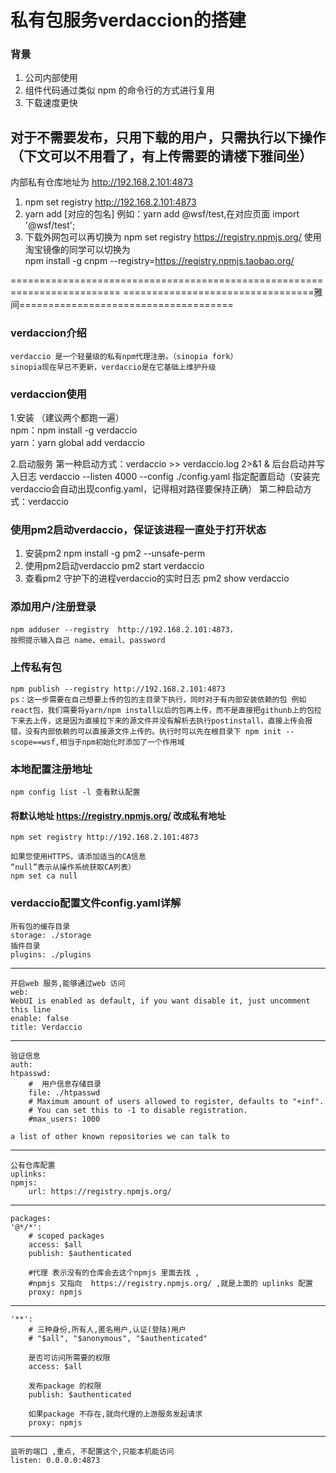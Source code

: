 # 私有包服务verdaccion的搭建

### 背景
1. 公司内部使用
2. 组件代码通过类似 npm 的命令行的方式进行复用
3. 下载速度更快

## 对于不需要发布，只用下载的用户，只需执行以下操作（下文可以不用看了，有上传需要的请楼下雅间坐）
内部私有仓库地址为 http://192.168.2.101:4873
1. npm set registry http://192.168.2.101:4873
2. yarn add [对应的包名]    例如：yarn add @wsf/test,在对应页面 import '@wsf/test';
3. 下载外网包可以再切换为 npm set registry https://registry.npmjs.org/
    使用淘宝镜像的同学可以切换为 <br />
    npm install -g cnpm --registry=https://registry.npmjs.taobao.org/



=========================================================================
=================================雅间=====================================





### verdaccion介绍
    verdaccio 是一个轻量级的私有npm代理注册。（sinopia fork）
    sinopia现在早已不更新，verdaccio是在它基础上维护升级

### verdaccion使用
1.安装 （建议两个都跑一遍）<br />
    npm：npm install -g verdaccio <br />
    yarn：yarn global add verdaccio
    
2.启动服务
    第一种启动方式：verdaccio >> verdaccio.log 2>&1 &     后台启动并写入日志
        verdaccio --listen 4000 --config ./config.yaml    指定配置启动（安装完verdaccio会自动出现config.yaml，记得相对路径要保持正确）
    第二种启动方式：verdaccio

### 使用pm2启动verdaccio，保证该进程一直处于打开状态
1. 安装pm2      npm install -g pm2 --unsafe-perm
2. 使用pm2启动verdaccio   pm2 start verdaccio
3. 查看pm2 守护下的进程verdaccio的实时日志   pm2 show verdaccio 



### 添加用户/注册登录

    npm adduser --registry  http://192.168.2.101:4873，
    按照提示输入自己 name、email、password

### 上传私有包
    npm publish --registry http://192.168.2.101:4873
    ps：这一步需要在自己想要上传的包的主目录下执行，同时对于有内部安装依赖的包 例如react包，我们需要将yarn/npm install以后的包再上传，而不是直接把githunb上的包拉下来去上传，这是因为直接拉下来的源文件并没有解析去执行postinstall，直接上传会报错，没有内部依赖的可以直接源文件上传的。执行时可以先在根目录下 npm init --scope==wsf,相当于npm初始化时添加了一个作用域

### 本地配置注册地址
    npm config list -l 查看默认配置
    
#### 将默认地址 https://registry.npmjs.org/ 改成私有地址
    npm set registry http://192.168.2.101:4873

    如果您使用HTTPS，请添加适当的CA信息
    “null”表示从操作系统获取CA列表）
    npm set ca null
    
### verdaccio配置文件config.yaml详解

    所有包的缓存目录
    storage: ./storage
    插件目录
    plugins: ./plugins

--------------------------------------------
    开启web 服务,能够通过web 访问
    web:
    WebUI is enabled as default, if you want disable it, just uncomment this line
    enable: false
    title: Verdaccio
--------------------------------------------
    验证信息
    auth:
    htpasswd:
        #  用户信息存储目录
        file: ./htpasswd
        # Maximum amount of users allowed to register, defaults to "+inf".
        # You can set this to -1 to disable registration.
        #max_users: 1000

    a list of other known repositories we can talk to
---------------------------------------------
    公有仓库配置
    uplinks:
    npmjs:
        url: https://registry.npmjs.org/
-------------------------------------------
    packages:
    '@*/*':
        # scoped packages
        access: $all
        publish: $authenticated

        #代理 表示没有的仓库会去这个npmjs 里面去找 ,
        #npmjs 又指向  https://registry.npmjs.org/ ,就是上面的 uplinks 配置
        proxy: npmjs
-------------------------------------------
    '**':
        # 三种身份,所有人,匿名用户,认证(登陆)用户
        # "$all", "$anonymous", "$authenticated"

        是否可访问所需要的权限
        access: $all

        发布package 的权限
        publish: $authenticated

        如果package 不存在,就向代理的上游服务发起请求
        proxy: npmjs

-------------------------------------------
    监听的端口 ,重点, 不配置这个,只能本机能访问
    listen: 0.0.0.0:4873



